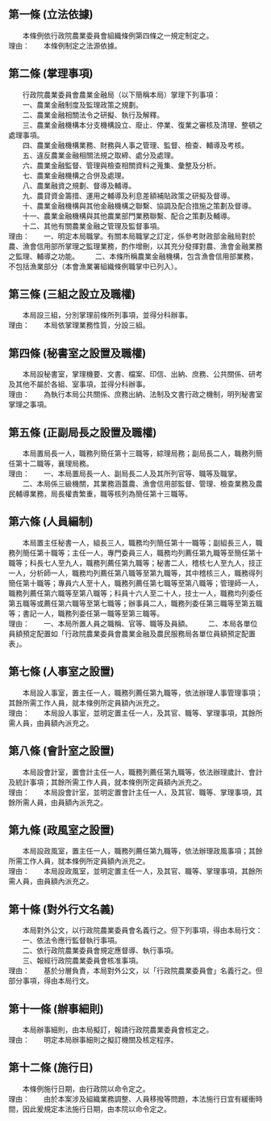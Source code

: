 第一條 (立法依據)
-----------------
　　本條例依行政院農業委員會組織條例第四條之一規定制定之。  
理由：　　本條例制定之法源依據。

第二條 (掌理事項)
-----------------
　　行政院農業委員會農業金融局（以下簡稱本局）掌理下列事項：  
　　一、農業金融制度及監理政策之規劃。  
　　二、農業金融相關法令之研擬、執行及解釋。  
　　三、農業金融機構本分支機構設立、廢止、停業、復業之審核及清理、整頓之處理事項。  
　　四、農業金融機構業務、財務與人事之管理、監督、檢查、輔導及考核。  
　　五、違反農業金融相關法規之取締、處分及處理。  
　　六、農業金融監督、管理與檢查相關資料之蒐集、彙整及分析。  
　　七、農業金融機構之合併及處理。  
　　八、農業融資之規劃、督導及輔導。  
　　九、農貸資金籌措、運用之輔導及利息差額補貼政策之研擬及督導。  
　　十、農業金融機構與其他金融機構之聯繫、協調及配合措施之策劃及督導。  
　　十一、農業金融機構與其他農業部門業務聯繫、配合之策劃及輔導。  
　　十二、其他有關農業金融之管理及監督事項。  
理由：　　一、明定本局職掌。有關本局職掌之訂定，係參考財政部金融局對於農、漁會信用部所掌理之監理業務，酌作增刪，以其充分發揮對農、漁會金融業務之監理、輔導之功能。
　　二、本條所稱農業金融機構，包含漁會信用部業務，不包括漁業部分（本會漁業署組織條例職掌中已列入）。

第三條 (三組之設立及職權)
-------------------------
　　本局設三組，分別掌理前條所列事項，並得分科辦事。  
理由：　　本局依掌理業務性質，分設三組。

第四條 (秘書室之設置及職權)
---------------------------
　　本局設秘書室，掌理機要、文書、檔案、印信、出納、庶務、公共關係、研考及其他不屬於各組、室事項，並得分科辦事。  
理由：　　為執行本局公共關係、庶務出納、法制及文書行政之機制，明列秘書室掌理之事項。

第五條 (正副局長之設置及職權)
-----------------------------
　　本局置局長一人，職務列簡任第十三職等，綜理局務；副局長二人，職務列簡任第十二職等，襄理局務。  
理由：　　一、本局置局長一人、副局長二人及其所列官等、職等及職掌。
　　二、本局係三級機關，其業務涵蓋農、漁會信用部監督、管理、檢查業務及農民輔導業務，局長權責繁重，職等核列為簡任第十三職等。

第六條 (人員編制)
-----------------
　　本局置主任秘書一人，組長三人，職務均列簡任第十一職等；副組長三人，職務列簡任第十職等；主任一人，專門委員三人，職務均列薦任第九職等至簡任第十職等；科長七人至九人，職務列薦任第九職等；秘書二人，稽核七人至九人，技正一人，分析師一人，職務均列薦任第八職等至第九職等，其中稽核三人，職務得列簡任第十職等；專員六人至十人，職務列薦任第七職等至第八職等；管理師一人，職務列薦任第六職等至第八職等；科員十六人至二十人，技士一人，職務均列委任第五職等或薦任第六職等至第七職等；辦事員二人，職務列委任第三職等至第五職等；書記一人，職務列委任第一職等至第三職等。  
理由：　　一、本局所置人員之職稱、官等、職等及員額。
　　二、本局各單位員額預定配置如「行政院農業委員會農業金融及農民服務局各單位員額預定配置表」。

第七條 (人事室之設置)
---------------------
　　本局設人事室，置主任一人，職務列薦任第九職等，依法辦理人事管理事項；其餘所需工作人員，就本條例所定員額內派充之。  
理由：　　本局設人事室，並明定置主任一人，及其官、職等、掌理事項，其餘所需人員，由員額內派充之。

第八條 (會計室之設置)
---------------------
　　本局設會計室，置會計主任一人，職務列薦任第九職等，依法辦理歲計、會計及統計事項；其餘所需工作人員，就本條例所定員額內派充之。  
理由：　　本局設會計室，並明定置會計主任一人，及其官、職等、掌理事項，其餘所需人員，由員額內派充之。

第九條 (政風室之設置)
---------------------
　　本局設政風室，置主任一人，職務列薦任第九職等，依法辦理政風事項；其餘所需工作人員，就本條例所定員額內派充之。  
理由：　　本局設政風室，並明定置主任一人，及其官、職等、掌理事項，其餘所需人員，由員額內派充之。

第十條 (對外行文名義)
---------------------
　　本局對外公文，以行政院農業委員會名義行之。但下列事項，得由本局行文：  
　　一、依法令應行監督執行事項。  
　　二、依行政院農業委員會規定應督導、執行事項。  
　　三、報經行政院農業委員會核准事項。  
理由：　　基於分層負責，本局對外公文，以「行政院農業委員會」名義行之。但部分事項，得由本局行文。

第十一條 (辦事細則)
-------------------
　　本局辦事細則，由本局擬訂，報請行政院農業委員會核定之。  
理由：　　明定本局辦事細則之擬訂機關及核定程序。

第十二條 (施行日)
-----------------
　　本條例施行日期，由行政院以命令定之。  
理由：　　由於本案涉及組織業務調整、人員移撥等問題，本法施行日宜有緩衝時間，因此爰規定本法施行日期，由本院以命令定之。